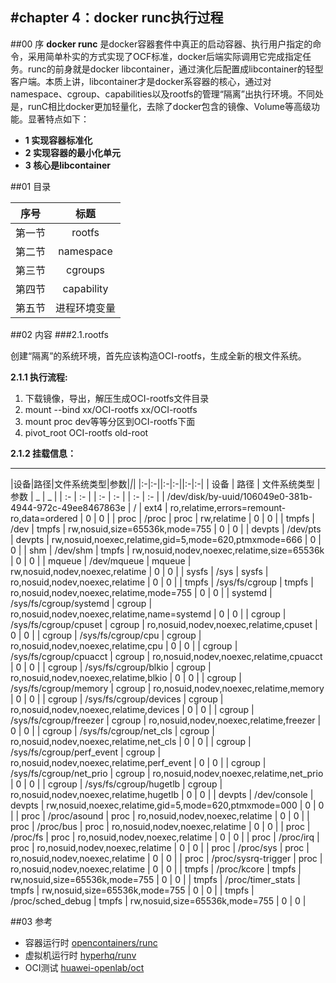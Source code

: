 
#chapter 4：docker runc执行过程
------
##00 序
**docker runc** 是docker容器套件中真正的启动容器、执行用户指定的命令，采用简单朴实的方式实现了OCF标准，docker后端实际调用它完成指定任务。runc的前身就是docker libcontainer，通过演化后配置成libcontainer的轻型客户端。本质上讲，libcontainer才是docker系容器的核心，通过对namespace、cgroup、capabilities以及rootfs的管理“隔离”出执行环境。不同处是，runC相比docker更加轻量化，去除了docker包含的镜像、Volume等高级功能。显著特点如下：

- **1 实现容器标准化**
- **2 实现容器的最小化单元**
- **3 核心是libcontainer**


##01 目录

|序号|标题|
|:-:|:-:|
|   第一节  | rootfs|
|   第二节  | namespace|
|   第三节  | cgroups|
|   第四节  | capability|
|   第五节  | 进程环境变量|

##02 内容
###2.1.rootfs

创建“隔离”的系统环境，首先应该构造OCI-rootfs，生成全新的根文件系统。

**2.1.1 执行流程:**  
  
1. 下载镜像，导出，解压生成OCI-rootfs文件目录
1.   mount --bind xx/OCI-rootfs xx/OCI-rootfs 
1.   mount proc dev等等分区到OCI-rootfs下面
1.   pivot_root OCI-rootfs old-root

**2.1.2 挂载信息：**

------------------------------
|设备|路径|文件系统类型|参数|_|_|
|:-|:-||:-|:-||:-|:-|
| 设备 | 路径 | 文件系统类型 | 参数 | _ | _ | 
| :- | :- |  | :- | :- |  | :- | :- | 
|  /dev/disk/by-uuid/106049e0-381b-4944-972c-49ee8467863e  |  /  |  ext4  |  ro,relatime,errors=remount-ro,data=ordered  |  0  |  0  |
|  proc  |  /proc  |  proc  |  rw,relatime  |  0  |  0  | 
| tmpfs | /dev | tmpfs | rw,nosuid,size=65536k,mode=755 | 0 | 0 | 
| devpts | /dev/pts | devpts | rw,nosuid,noexec,relatime,gid=5,mode=620,ptmxmode=666 | 0 | 0 | 
| shm | /dev/shm | tmpfs | rw,nosuid,nodev,noexec,relatime,size=65536k | 0 | 0 | 
| mqueue | /dev/mqueue | mqueue | rw,nosuid,nodev,noexec,relatime | 0 | 0 | 
| sysfs | /sys | sysfs | ro,nosuid,nodev,noexec,relatime | 0 | 0 | 
| tmpfs | /sys/fs/cgroup | tmpfs | ro,nosuid,nodev,noexec,relatime,mode=755 | 0 | 0 | 
| systemd | /sys/fs/cgroup/systemd | cgroup | ro,nosuid,nodev,noexec,relatime,name=systemd | 0 | 0 | 
| cgroup | /sys/fs/cgroup/cpuset | cgroup | ro,nosuid,nodev,noexec,relatime,cpuset | 0 | 0 | 
| cgroup | /sys/fs/cgroup/cpu | cgroup | ro,nosuid,nodev,noexec,relatime,cpu | 0 | 0 | 
| cgroup | /sys/fs/cgroup/cpuacct | cgroup | ro,nosuid,nodev,noexec,relatime,cpuacct | 0 | 0 | 
| cgroup | /sys/fs/cgroup/blkio | cgroup | ro,nosuid,nodev,noexec,relatime,blkio | 0 | 0 | 
| cgroup | /sys/fs/cgroup/memory | cgroup | ro,nosuid,nodev,noexec,relatime,memory | 0 | 0 | 
| cgroup | /sys/fs/cgroup/devices | cgroup | ro,nosuid,nodev,noexec,relatime,devices | 0 | 0 | 
| cgroup | /sys/fs/cgroup/freezer | cgroup | ro,nosuid,nodev,noexec,relatime,freezer | 0 | 0 | 
| cgroup | /sys/fs/cgroup/net_cls | cgroup | ro,nosuid,nodev,noexec,relatime,net_cls | 0 | 0 | 
| cgroup | /sys/fs/cgroup/perf_event | cgroup | ro,nosuid,nodev,noexec,relatime,perf_event | 0 | 0 | 
| cgroup | /sys/fs/cgroup/net_prio | cgroup | ro,nosuid,nodev,noexec,relatime,net_prio | 0 | 0 | 
| cgroup | /sys/fs/cgroup/hugetlb | cgroup | ro,nosuid,nodev,noexec,relatime,hugetlb | 0 | 0 | 
| devpts | /dev/console | devpts | rw,nosuid,noexec,relatime,gid=5,mode=620,ptmxmode=000 | 0 | 0 | 
| proc | /proc/asound | proc | ro,nosuid,nodev,noexec,relatime | 0 | 0 | 
| proc | /proc/bus | proc | ro,nosuid,nodev,noexec,relatime | 0 | 0 | 
| proc | /proc/fs | proc | ro,nosuid,nodev,noexec,relatime | 0 | 0 | 
| proc | /proc/irq | proc | ro,nosuid,nodev,noexec,relatime | 0 | 0 | 
| proc | /proc/sys | proc | ro,nosuid,nodev,noexec,relatime | 0 | 0 | 
| proc | /proc/sysrq-trigger | proc | ro,nosuid,nodev,noexec,relatime | 0 | 0 | 
| tmpfs | /proc/kcore | tmpfs | rw,nosuid,size=65536k,mode=755 | 0 | 0 | 
| tmpfs | /proc/timer_stats | tmpfs | rw,nosuid,size=65536k,mode=755 | 0 | 0 | 
| tmpfs | /proc/sched_debug | tmpfs | rw,nosuid,size=65536k,mode=755 | 0 | 0 | 

##03 参考
- 容器运行时 	[opencontainers/runc](https://github.com/opencontainers/runc)
- 虚拟机运行时 [hyperhq/runv](https://github.com/hyperhq/runv)
- OCI测试 [huawei-openlab/oct](https://github.com/huawei-openlab/oct)
